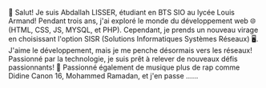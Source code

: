 👋 Salut! Je suis Abdallah LISSER, étudiant en BTS SIO au lycée Louis Armand! 
Pendant trois ans, j'ai exploré le monde du développement web 🌐 (HTML, CSS, JS, MYSQL, et PHP). 
Cependant, je prends un nouveau virage en choisissant l'option SISR (Solutions Informatiques Systèmes Réseaux) 🖥️. J'aime le développement, mais je me penche désormais vers les réseaux! 
Passionné par la technologie, je suis prêt à relever de nouveaux défis passionnants! 🚀
Passionné également de musique plus de rap comme Didine Canon 16, Mohammed Ramadan, et j'en passe ......
